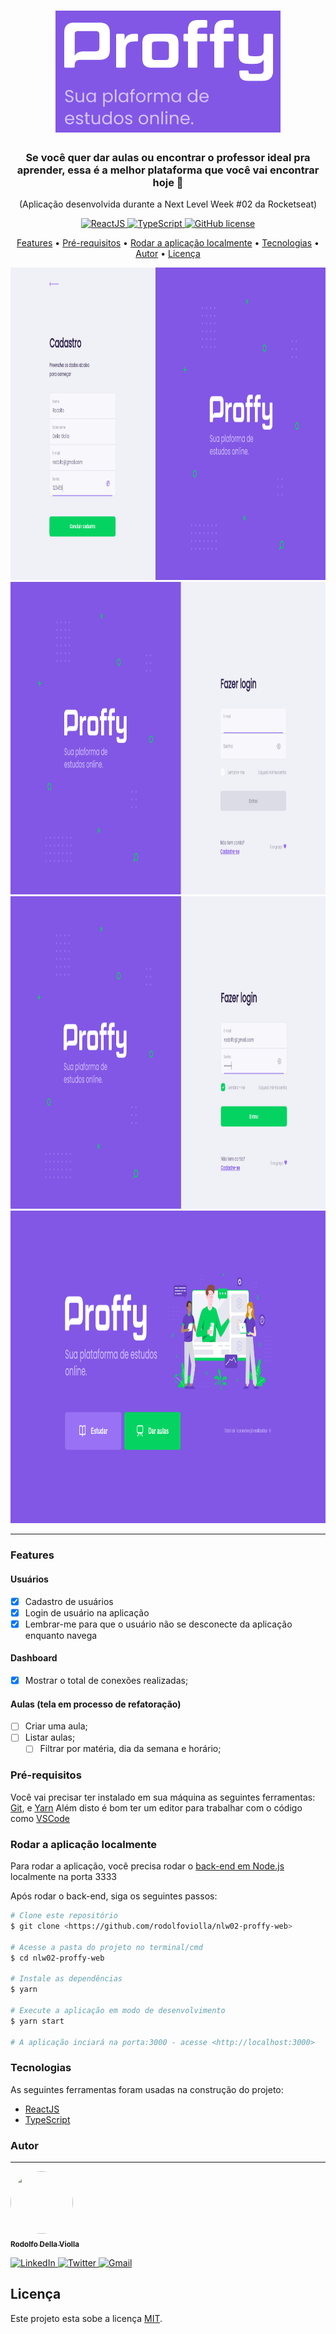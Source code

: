 <h1 align="center">
  <img
     alt="logotipo do Proffy"
     title="Proffy Logo"
     src="./assets/proffy-logo.png"
   />
</h1>
<h3 align="center">
  Se você quer dar aulas ou encontrar o professor ideal pra aprender, essa é a melhor plataforma que você vai encontrar hoje 📖️
</h3>
<p align="center">(Aplicação desenvolvida durante a Next Level Week #02 da Rocketseat)</p>
<p align="center">  
  <a href="#">
    <img alt="ReactJS" src="https://img.shields.io/badge/-ReactJS-61DAFB?style=flat&logo=React&logoColor=white">
  </a>
  
  <a href="#">
    <img alt="TypeScript" src="https://img.shields.io/badge/-TypeScript-007acc?style=flat&logo=TypeScript">
  </a>
  
  <a href="https://github.com/rodolfoviolla/nlw02-proffy-web/blob/master/LICENSE">
    <img alt="GitHub license" src="https://img.shields.io/github/license/rodolfoviolla/nlw02-proffy-web">
  </a>
</p>

<p align="center">
 <a href="#features">Features</a> •
 <a href="#pr%C3%A9-requisitos">Pré-requisitos</a> • 
 <a href="#rodar-a-aplica%C3%A7%C3%A3o-localmente">Rodar a aplicação localmente</a> • 
 <a href="#tecnologias">Tecnologias</a> • 
  <a href="#autor">Autor</a> • 
 <a href="#licen%C3%A7a">Licença</a>
</p>

<p align="center">
  <img width="976" height="500" src="./assets/SignUp.png" alt="SignUp Screen">
  <img width="976" height="500" src="./assets/Login-Unfilled.png" alt="Login Screen Unfilled">
  <img width="976" height="500" src="./assets/Login-Filled.png" alt="Login Screen Filled.png">
  <img width="976" height="500" src="./assets/Dashboard.png" alt="Dashboard Screen">
</p>

---

### Features

#### Usuários

- [X] Cadastro de usuários
- [X] Login de usuário na aplicação
- [X] Lembrar-me para que o usuário não se desconecte da aplicação enquanto navega

#### Dashboard

- [X] Mostrar o total de conexões realizadas;

#### Aulas (tela em processo de refatoração)

- [ ] Criar uma aula;
- [ ] Listar aulas;
  - [ ] Filtrar por matéria, dia da semana e horário;

### Pré-requisitos

Você vai precisar ter instalado em sua máquina as seguintes ferramentas:
[Git](https://git-scm.com), e [Yarn](https://classic.yarnpkg.com/pt-BR/)
Além disto é bom ter um editor para trabalhar com o código como [VSCode](https://code.visualstudio.com/)

### Rodar a aplicação localmente

Para rodar a aplicação, você precisa rodar o [back-end em Node.js](https://github.com/rodolfoviolla/nlw02-proffy-backend) localmente na porta 3333

Após rodar o back-end, siga os seguintes passos:

```bash
# Clone este repositório
$ git clone <https://github.com/rodolfoviolla/nlw02-proffy-web>

# Acesse a pasta do projeto no terminal/cmd
$ cd nlw02-proffy-web

# Instale as dependências
$ yarn

# Execute a aplicação em modo de desenvolvimento
$ yarn start

# A aplicação inciará na porta:3000 - acesse <http://localhost:3000>
```

### Tecnologias

As seguintes ferramentas foram usadas na construção do projeto:

- [ReactJS](https://pt-br.reactjs.org/)
- [TypeScript](https://www.typescriptlang.org/)

### Autor
---

<p>
  <a href="#">
    <img src="https://avatars1.githubusercontent.com/u/64096832?s=460&u=b785643ea39e67bb0f05c9f4d43e478b7029c807&v=4" height="100px" width="100px" style="border-radius:50px" alt=""/>
    <br />
    <sub><b>Rodolfo Della Violla</b></sub>
  </a>

  <p>
    <a href="https://www.linkedin.com/in/rodolfoviolla/">
      <img alt="LinkedIn" src="https://img.shields.io/badge/-LinkedIn-%237159c1?style=flat&logo=linkedin">
    </a>
    <a href="https://twitter.com/RodolfoViolla">
      <img alt="Twitter" src="https://img.shields.io/badge/-Twitter-%237159c1?style=flat&logo=twitter">
    </a>
    <a href="mailto:rodolfo.violla@gmail.com">
      <img alt="Gmail" src="https://img.shields.io/badge/-Email-%237159c1?style=flat&logo=gmail">
    </a>
  </p>
</p>

## Licença

Este projeto esta sobe a licença [MIT](./LICENSE.md).
